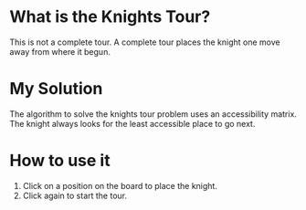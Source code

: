# What is the Knights Tour?

This is not a complete tour. A complete tour places the knight one move away from where it begun.

# My Solution

The algorithm to solve the knights tour problem uses an accessibility matrix.
The knight always looks for the least accessible place to go next.

# How to use it

1. Click on a position on the board to place the knight.
2. Click again to start the tour.
